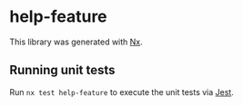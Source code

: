 # help-feature

This library was generated with [Nx](https://nx.dev).

## Running unit tests

Run `nx test help-feature` to execute the unit tests via [Jest](https://jestjs.io).
